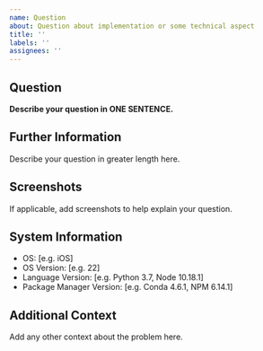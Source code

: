 ```yaml
---
name: Question
about: Question about implementation or some technical aspect
title: ''
labels: ''
assignees: ''
---
```


## Question
**Describe your question in ONE SENTENCE.**

## Further Information
Describe your question in greater length here.

## Screenshots
If applicable, add screenshots to help explain your question.

## System Information
 - OS: [e.g. iOS]
 - OS Version: [e.g. 22]
 - Language Version: [e.g. Python 3.7, Node 10.18.1]
 - Package Manager Version: [e.g. Conda 4.6.1, NPM 6.14.1]

## Additional Context
Add any other context about the problem here.
